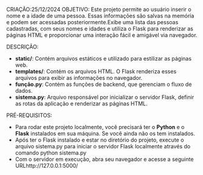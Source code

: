 CRIAÇÃO:25/12/2024
OBJETIVO:
Este projeto permite ao usuário inserir o nome e a idade de uma pessoa. Essas informações são salvas na memória e podem ser acessadas posteriormente.Exibe uma lista das pessoas cadastradas, com seus nomes e idades e utiliza o Flask para renderizar as páginas HTML e proporcionar uma interação fácil e amigável via navegador.

DESCRIÇÃO:
- **static/**: Contém arquivos estáticos e  utilizado para estilizar as páginas web.
- **templates/**: Contém os arquivos HTML. O Flask renderiza esses arquivos para exibir as informações no navegador.
- **função.py**: Contém as funções de backend, que gerenciam o fluxo de dados.
- **sistema.py**: Arquivo responsável por inicializar o servidor Flask, definir as rotas da aplicação e renderizar as páginas HTML.

PRÉ-REQUISITOS:
- Para rodar este projeto localmente, você precisará ter o **Python** e o **Flask** instalados em sua máquina. Se você ainda não os tem instalados.
- Após ter o Flask instalado e estar no diretório do projeto, execute o arquivo sistema.py para iniciar o servidor Flask localmente através do comando python sistema.py
- Com o servidor em execução, abra seu navegador e acesse a seguinte URLhttp://127.0.0.1:5000/
